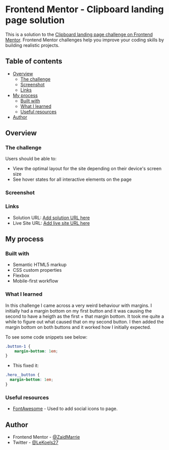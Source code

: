 # Frontend Mentor - Clipboard landing page solution

This is a solution to the [Clipboard landing page challenge on Frontend Mentor](https://www.frontendmentor.io/challenges/clipboard-landing-page-5cc9bccd6c4c91111378ecb9). Frontend Mentor challenges help you improve your coding skills by building realistic projects. 

## Table of contents

- [Overview](#overview)
  - [The challenge](#the-challenge)
  - [Screenshot](#screenshot)
  - [Links](#links)
- [My process](#my-process)
  - [Built with](#built-with)
  - [What I learned](#what-i-learned)
  - [Useful resources](#useful-resources)
- [Author](#author)

## Overview

### The challenge

Users should be able to:

- View the optimal layout for the site depending on their device's screen size
- See hover states for all interactive elements on the page

### Screenshot



### Links

- Solution URL: [Add solution URL here](https://your-solution-url.com)
- Live Site URL: [Add live site URL here](https://your-live-site-url.com)

## My process

### Built with

- Semantic HTML5 markup
- CSS custom properties
- Flexbox
- Mobile-first workflow

### What I learned

In this challenge I came across a very weird behaviour with margins. I initially had a margin bottom on my first button and it was causing the second to have a heigth as the first + that margin bottom. It took me quite a while to figure out what caused that on my second button. I then added the margin bottom on both buttons and it worked how I initially expected.

To see some code snippets see below:

```css
.button-1 {
    margin-bottom: 1em;
}
```

- This fixed it:
```css
.hero__button {
  margin-bottom: 1em;
}
```

### Useful resources

- [FontAwesome](https://fontawesome.com/) - Used to add social icons to page.

## Author

- Frontend Mentor - [@ZaidMarrie](https://www.frontendmentor.io/profile/ZaidMarrie)
- Twitter - [@LeKoels27](https://twitter.com/LeKoels27)